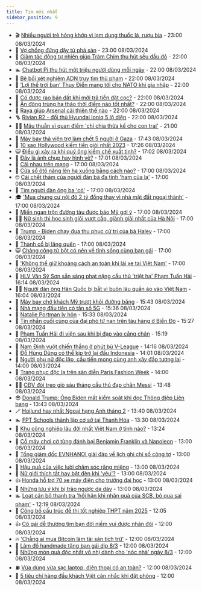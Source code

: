 ```yaml
---
title: Tim mới nhất
sidebar_position: 9
---
```


<!-- vnexpress-tin-moi-nhat:START -->
- 🎬 [Nhiều người trẻ hỏng khớp vì lạm dụng thuốc lá, rượu bia](https://vnexpress.net/nhieu-nguoi-tre-hong-khop-vi-lam-dung-thuoc-la-ruou-bia-4720049.html) - 23:00 08/03/2024
- 🐎 [Vợ chồng đứng dậy từ phá sản](https://vnexpress.net/vo-chong-dung-day-tu-pha-san-4717535.html) - 23:00 08/03/2024
- 🦍 [Giảm tác động tự nhiên giúp Tràm Chim thu hút sếu đầu đỏ](https://vnexpress.net/giam-tac-dong-tu-nhien-giup-tram-chim-thu-hut-seu-dau-do-4720196.html) - 22:00 08/03/2024
- 🏊 [Chatbot Pi thu hút một triệu người dùng mỗi ngày](https://vnexpress.net/chatbot-pi-thu-hut-mot-trieu-nguoi-dung-moi-ngay-4720080.html) - 22:00 08/03/2024
- 🎊 [Bê bối xét nghiệm ADN truy tìm thủ phạm](https://vnexpress.net/be-boi-xet-nghiem-adn-truy-tim-thu-pham-4719982.html) - 22:00 08/03/2024
- 🎃 [&#39;Lợi thế trời ban&#39; Thụy Điển mang tới cho NATO khi gia nhập](https://vnexpress.net/loi-the-troi-ban-thuy-dien-mang-toi-cho-nato-khi-gia-nhap-4719859.html) - 22:00 08/03/2024
- 🧰 [Có được rao bán đất khi mới trả tiền đặt cọc?](https://vnexpress.net/co-duoc-rao-ban-dat-khi-moi-tra-tien-dat-coc-4719716.html) - 22:00 08/03/2024
- 🔭 [Ăn đông trùng hạ thảo thời điểm nào tốt nhất?](https://vnexpress.net/an-dong-trung-ha-thao-thoi-diem-nao-tot-nhat-4717852.html) - 22:00 08/03/2024
- 🫶 [Raya giúp Arsenal cải thiện thế nào](https://vnexpress.net/raya-giup-arsenal-cai-thien-the-nao-4720099.html) - 22:00 08/03/2024
- 🪜 [Rivian R2 - đối thủ Hyundai Ioniq 5 lộ diện](https://vnexpress.net/rivian-r2-doi-thu-hyundai-ioniq-5-lo-dien-4719865.html) - 22:00 08/03/2024
- 👨‍🏫 [Mâu thuẫn vì quan điểm &#39;chỉ chia thừa kế cho con trai&#39;](https://vnexpress.net/mau-thuan-vi-quan-diem-chi-chia-thua-ke-cho-con-trai-4720193.html) - 21:00 08/03/2024
- 🎊 [Máy bay thả viện trợ làm chết 5 người ở Gaza](https://vnexpress.net/may-bay-tha-vien-tro-lam-chet-5-nguoi-o-gaza-4720213.html) - 17:43 08/03/2024
- 🎊 [10 sao Hollywood kiếm tiền giỏi nhất 2023](https://vnexpress.net/10-sao-hollywood-kiem-tien-gioi-nhat-2023-4720194.html) - 17:26 08/03/2024
- 😺 [Điều gì xảy ra khi quý ông kiềm chế xuất tinh?](https://vnexpress.net/dieu-gi-xay-ra-khi-quy-ong-kiem-che-xuat-tinh-4716044.html) - 17:02 08/03/2024
- 🐘 [Đây là ảnh chụp hay hình vẽ?](https://vnexpress.net/day-la-anh-chup-hay-hinh-ve-4716745.html) - 17:01 08/03/2024
- 🌁 [Cãi nhau trên mạng](https://vnexpress.net/cai-nhau-tren-mang-4720208.html) - 17:00 08/03/2024
- 🐲 [Cửa sổ ôtô nâng lên hạ xuống bằng cách nào?](https://vnexpress.net/cua-so-oto-nang-len-ha-xuong-bang-cach-nao-4720168.html) - 17:00 08/03/2024
- 🤓 [Cái chết thảm của người đàn bà đa tình &#39;ham của lạ&#39;](https://vnexpress.net/cai-chet-tham-cua-nguoi-dan-ba-da-tinh-ham-cua-la-4720167.html) - 17:00 08/03/2024
- 💪 [Tìm người đàn ông ba &#39;có&#39;](https://vnexpress.net/tim-nguoi-dan-ong-ba-co-4720144.html) - 17:00 08/03/2024
- 🎓 [&#39;Mua chung cư nội đô 2 tỷ đồng thay vì nhà mặt đất ngoại thành&#39;](https://vnexpress.net/mua-chung-cu-noi-do-2-ty-dong-thay-vi-nha-mat-dat-ngoai-thanh-4720067.html) - 17:00 08/03/2024
- 🫣 [Miến ngan trộn đường tàu được báo Mỹ gợi ý](https://vnexpress.net/mien-ngan-tron-duong-tau-duoc-bao-my-goi-y-4720020.html) - 17:00 08/03/2024
- 🧑‍💻 [Nữ sinh thi học sinh giỏi vượt cấp, giành giải nhất của Hà Nội](https://vnexpress.net/nu-sinh-thi-hoc-sinh-gioi-vuot-cap-gianh-giai-nhat-cua-ha-noi-4719892.html) - 17:00 08/03/2024
- 🐲 [Trump - Biden chạy đua thu phục cử tri của bà Haley](https://vnexpress.net/trump-biden-chay-dua-thu-phuc-cu-tri-cua-ba-haley-4719833.html) - 17:00 08/03/2024
- 🌝 [Thành cổ bị lãng quên](https://vnexpress.net/thanh-co-bi-lang-quen-4719750.html) - 17:00 08/03/2024
- 😺 [Chàng công tử bột có nên về tỉnh sống cùng bạn gái](https://vnexpress.net/chang-cong-tu-bot-co-nen-ve-tinh-song-cung-ban-gai-4719018.html) - 17:00 08/03/2024
- 🐎 [&#39;Không thể giữ khoảng cách an toàn khi lái xe tại Việt Nam&#39;](https://vnexpress.net/khong-the-giu-khoang-cach-an-toan-khi-lai-xe-tai-viet-nam-4720073.html) - 17:00 08/03/2024
- 🎡 [HLV Văn Sỹ Sơn sẵn sàng phạt nặng cầu thủ &#39;triệt hạ&#39; Phạm Tuấn Hải](https://vnexpress.net/hlv-van-sy-son-san-sang-phat-nang-cau-thu-triet-ha-pham-tuan-hai-4720203.html) - 16:14 08/03/2024
- 👨‍🏫 [Người đàn ông Hàn Quốc bị bắt vì buôn lậu quần áo vào Việt Nam](https://vnexpress.net/nguoi-dan-ong-han-quoc-bi-bat-vi-buon-lau-quan-ao-vao-viet-nam-4720204.html) - 16:04 08/03/2024
- 🦆 [Máy bay chở khách Mỹ trượt khỏi đường băng](https://vnexpress.net/may-bay-cho-khach-my-truot-khoi-duong-bang-4720201.html) - 15:43 08/03/2024
- 🚦 [Nhà mạng đầu tiên có tần số 5G](https://vnexpress.net/nha-mang-dau-tien-co-tan-so-5g-4720192.html) - 15:36 08/03/2024
- 💫 [Natalie Portman ly hôn](https://vnexpress.net/natalie-portman-ly-hon-4720200.html) - 15:33 08/03/2024
- 🎉 [Tin nhắn cuối cùng của đại phó tử nạn trên tàu hàng ở Biển Đỏ](https://vnexpress.net/tin-nhan-cuoi-cung-cua-dai-pho-tu-nan-tren-tau-hang-o-bien-do-4720007.html) - 15:27 08/03/2024
- 🌋 [Phạm Tuấn Hải đi viện sau khi bị đạp vào cẳng chân](https://vnexpress.net/pham-tuan-hai-di-vien-sau-khi-bi-dap-vao-cang-chan-4720199.html) - 15:19 08/03/2024
- 🤖 [Nam Định vuột chiến thắng ở phút bù V-League](https://vnexpress.net/nam-dinh-vuot-chien-thang-o-phut-bu-v-league-4720190.html) - 14:16 08/03/2024
- 🦏 [Đỗ Hùng Dũng có thể kịp trở lại đấu Indonesia](https://vnexpress.net/do-hung-dung-co-the-kip-tro-lai-dau-indonesia-4720189.html) - 14:01 08/03/2024
- 🦩 [Người phụ nữ độc lập, cầu tiến mong cùng anh xây đắp tương lai](https://vnexpress.net/nguoi-phu-nu-doc-lap-cau-tien-mong-cung-anh-xay-dap-tuong-lai-4720143.html) - 14:00 08/03/2024
- 👺 [Trang phục độc lạ trên sàn diễn Paris Fashion Week](https://vnexpress.net/trang-phuc-doc-la-tren-san-dien-paris-fashion-week-4720100.html) - 14:00 08/03/2024
- 🧑‍🏫 [CĐV đòi treo giò sáu tháng cầu thủ đạp chân Messi](https://vnexpress.net/cdv-doi-treo-gio-sau-thang-cau-thu-dap-chan-messi-4720164.html) - 13:48 08/03/2024
- 😎 [Donald Trump: Ông Biden mất kiểm soát khi đọc Thông điệp Liên bang](https://vnexpress.net/donald-trump-ong-biden-mat-kiem-soat-khi-doc-thong-diep-lien-bang-4720182.html) - 13:43 08/03/2024
- 🪄 [Hojlund hay nhất Ngoại hạng Anh tháng 2](https://vnexpress.net/hojlund-hay-nhat-ngoai-hang-anh-thang-2-4720175.html) - 13:40 08/03/2024
- 🏊 [FPT Schools thành lập cơ sở tại Thanh Hóa](https://vnexpress.net/fpt-schools-thanh-lap-co-so-tai-thanh-hoa-4720068.html) - 13:30 08/03/2024
- 💃 [Khu công nghiệp lâu đời nhất Việt Nam ở tỉnh nào?](https://vnexpress.net/khu-cong-nghiep-lau-doi-nhat-viet-nam-o-tinh-nao-4720171.html) - 13:24 08/03/2024
- 🦆 [Cỗ máy chơi cờ từng đánh bại Benjamin Franklin và Napoleon](https://vnexpress.net/co-may-choi-co-tung-danh-bai-benjamin-franklin-va-napoleon-4719834.html) - 13:00 08/03/2024
- 🎊 [Tổng giám đốc EVNHANOI giải đáp về lịch ghi chỉ số công tơ](https://vnexpress.net/tong-giam-doc-evnhanoi-giai-dap-ve-lich-ghi-chi-so-cong-to-4720180.html) - 13:00 08/03/2024
- 👺 [Hậu quả của việc lười chăm sóc răng miệng](https://vnexpress.net/hau-qua-cua-viec-luoi-cham-soc-rang-mieng-4720135.html) - 13:00 08/03/2024
- 🎡 [Nữ giới thích tắt hay bật đèn khi &#39;yêu&#39;?](https://vnexpress.net/nu-gioi-thich-tat-hay-bat-den-khi-yeu-4719961.html) - 13:00 08/03/2024
- 👍 [Honda hỗ trợ 70 xe máy điện cho trường đại học](https://vnexpress.net/honda-ho-tro-70-xe-may-dien-cho-truong-dai-hoc-4719873.html) - 13:00 08/03/2024
- 🐎 [Những lưu ý khi bị trào ngược dạ dày](https://vnexpress.net/nhung-luu-y-khi-bi-trao-nguoc-da-day-4718770.html) - 13:00 08/03/2024
- 🏊 [Loạt cán bộ thanh tra &#39;hối hận khi nhận quà của SCB, bỏ qua sai phạm&#39;](https://vnexpress.net/loat-can-bo-thanh-tra-hoi-han-khi-nhan-qua-cua-scb-bo-qua-sai-pham-4720163.html) - 12:19 08/03/2024
- 🦩 [Công bố cấu trúc đề thi tốt nghiệp THPT năm 2025](https://vnexpress.net/cong-bo-cau-truc-de-thi-tot-nghiep-thpt-nam-2025-4720166.html) - 12:05 08/03/2024
- 👍 [Cô gái dễ thương tìm bạn đời niềm vui được nhân đôi](https://vnexpress.net/co-gai-de-thuong-tim-ban-doi-niem-vui-duoc-nhan-doi-4720142.html) - 12:00 08/03/2024
- 🔥 [&#39;Chẳng ai mua Bitcoin làm tài sản tích trữ&#39;](https://vnexpress.net/chang-ai-mua-bitcoin-lam-tai-san-tich-tru-4720136.html) - 12:00 08/03/2024
- 💄 [Làm đồ handmade tặng bạn gái dịp 8/3](https://vnexpress.net/lam-do-handmade-tang-ban-gai-dip-8-3-4720105.html) - 12:00 08/03/2024
- 🤡 [Những món quà độc nhất vô nhị dành cho &#39;nóc nhà&#39; ngày 8/3](https://vnexpress.net/nhung-mon-qua-doc-nhat-vo-nhi-danh-cho-noc-nha-ngay-8-3-4720096.html) - 12:00 08/03/2024
- ⛽️ [Vừa dùng vừa sạc laptop, điện thoại có an toàn?](https://vnexpress.net/vua-dung-vua-sac-laptop-dien-thoai-co-an-toan-4720078.html) - 12:00 08/03/2024
- 🚀 [5 tiêu chí hàng đầu khách Việt cân nhắc khi đặt phòng](https://vnexpress.net/5-tieu-chi-hang-dau-khach-viet-can-nhac-khi-dat-phong-4720056.html) - 12:00 08/03/2024<!-- vnexpress-tin-moi-nhat:END -->
